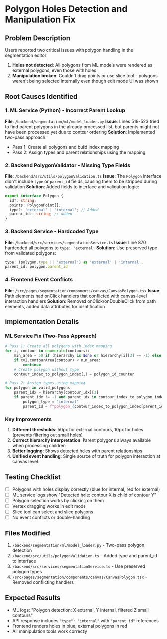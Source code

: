 # Polygon Holes Detection and Manipulation Fix

## Problem Description

Users reported two critical issues with polygon handling in the segmentation editor:

1. **Holes not detected**: All polygons from ML models were rendered as external polygons, even those with holes
2. **Manipulation broken**: Couldn't drag points or use slice tool - polygons weren't being selected internally even though edit mode UI was shown

## Root Causes Identified

### 1. ML Service (Python) - Incorrect Parent Lookup

**File**: `/backend/segmentation/ml/model_loader.py`
**Issue**: Lines 519-523 tried to find parent polygons in the already-processed list, but parents might not have been processed yet due to contour ordering
**Solution**: Implemented two-pass approach:

- Pass 1: Create all polygons and build index mapping
- Pass 2: Assign types and parent relationships using the mapping

### 2. Backend PolygonValidator - Missing Type Fields

**File**: `/backend/src/utils/polygonValidation.ts`
**Issue**: The `Polygon` interface didn't include `type` or `parent_id` fields, causing them to be stripped during validation
**Solution**: Added fields to interface and validation logic:

```typescript
export interface Polygon {
  id?: string;
  points: PolygonPoint[];
  type?: 'external' | 'internal'; // Added
  parent_id?: string; // Added
}
```

### 3. Backend Service - Hardcoded Type

**File**: `/backend/src/services/segmentationService.ts`
**Issue**: Line 870 hardcoded all polygons to `type: 'external'`
**Solution**: Use preserved type from validated polygons:

```typescript
type: (polygon.type || 'external') as 'external' | 'internal',
parent_id: polygon.parent_id
```

### 4. Frontend Event Conflicts

**File**: `/src/pages/segmentation/components/canvas/CanvasPolygon.tsx`
**Issue**: Path elements had onClick handlers that conflicted with canvas-level interaction handlers
**Solution**: Removed onClick/onDoubleClick from path elements, added data attributes for identification

## Implementation Details

### ML Service Fix (Two-Pass Approach)

```python
# Pass 1: Create all polygons with index mapping
for i, contour in enumerate(contours):
    min_area = 50 if (hierarchy is None or hierarchy[i][3] == -1) else 10
    if cv2.contourArea(contour) < min_area:
        continue
    # Create polygon without type
    contour_index_to_polygon_index[i] = polygon_id_counter

# Pass 2: Assign types using mapping
for polygon in valid_polygons:
    parent_idx = hierarchy[contour_idx][3]
    if parent_idx != -1 and parent_idx in contour_index_to_polygon_index:
        polygon_type = "internal"
        parent_id = f"polygon_{contour_index_to_polygon_index[parent_idx]}"
```

### Key Improvements

1. **Different thresholds**: 50px for external contours, 10px for holes (prevents filtering out small holes)
2. **Correct hierarchy interpretation**: Parent polygons always available when processing children
3. **Better logging**: Shows detected holes with parent relationships
4. **Unified event handling**: Single source of truth for polygon interaction at canvas level

## Testing Checklist

- [ ] Polygons with holes display correctly (blue for internal, red for external)
- [ ] ML service logs show "Detected hole: contour X is child of contour Y"
- [ ] Polygon selection works by clicking on them
- [ ] Vertex dragging works in edit mode
- [ ] Slice tool can select and slice polygons
- [ ] No event conflicts or double-handling

## Files Modified

1. `/backend/segmentation/ml/model_loader.py` - Two-pass polygon detection
2. `/backend/src/utils/polygonValidation.ts` - Added type and parent_id to interface
3. `/backend/src/services/segmentationService.ts` - Use preserved polygon types
4. `/src/pages/segmentation/components/canvas/CanvasPolygon.tsx` - Removed conflicting handlers

## Expected Results

- ML logs: "Polygon detection: X external, Y internal, filtered Z small contours"
- API response includes `"type": "internal"` with `"parent_id"` references
- Frontend renders holes in blue, external polygons in red
- All manipulation tools work correctly
